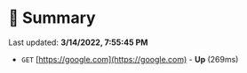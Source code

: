 # 📖 Summary
Last updated: **3/14/2022, 7:55:45 PM**

- `GET` [https://google.com](https://google.com) - **Up** (269ms)
